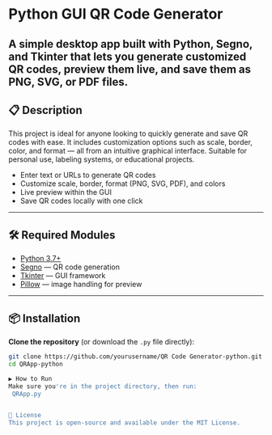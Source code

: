 # Python GUI QR Code Generator

A simple desktop app built with **Python**, **Segno**, and **Tkinter** that lets you generate customized QR codes, preview them live, and save them as PNG, SVG, or PDF files.
---

## 📋 Description

This project is ideal for anyone looking to quickly generate and save QR codes with ease. It includes customization options such as scale, border, color, and format — all from an intuitive graphical interface. Suitable for personal use, labeling systems, or educational projects.

- Enter text or URLs to generate QR codes
- Customize scale, border, format (PNG, SVG, PDF), and colors
- Live preview within the GUI
- Save QR codes locally with one click


---

## 🛠️ Required Modules

- [Python 3.7+](https://www.python.org/)
- [Segno](https://pypi.org/project/segno/) — QR code generation
- [Tkinter](https://docs.python.org/3/library/tkinter.html) — GUI framework
- [Pillow](https://pypi.org/project/Pillow/) — image handling for preview

---

## 📦 Installation

 **Clone the repository** (or download the `.py` file directly):

```bash
git clone https://github.com/yourusername/QR Code Generator-python.git
cd QRApp-python

▶️ How to Run
Make sure you're in the project directory, then run:
 QRApp.py


📄 License
This project is open-source and available under the MIT License.


